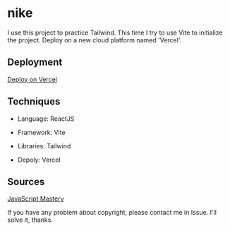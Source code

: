 # nike
I use this project to practice Tailwind. This time I try to use Vite to initialize the project. Deploy on a new cloud platform named 'Vercel'.

## Deployment
[Deploy on Vercel](https://nike-black-nine.vercel.app)

## Techniques
* Language: ReactJS

* Framework: Vite

* Libraries: Tailwind

* Depoly: Vercel

## Sources
[JavaScript Mastery](https://www.youtube.com/watch?v=tS7upsfuxmo)

If you have any problem about copyright, please contact me in Issue. I'll solve it, thanks.